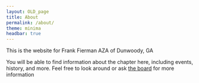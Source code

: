 ```yaml
---
layout: OLD_page
title: About
permalink: /about/
theme: minima
headbar: true
---
```


This is the website for Frank Fierman AZA of Dunwoody, GA

You will be able to find information about the chapter here, including events, history, and more.
Feel free to look around or ask [the board][boardpage] for more information


[boardpage]: /board/ "The page with board info"
